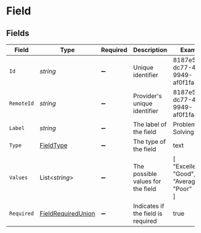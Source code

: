 # Field


## Fields

| Field                                                               | Type                                                                | Required                                                            | Description                                                         | Example                                                             |
| ------------------------------------------------------------------- | ------------------------------------------------------------------- | ------------------------------------------------------------------- | ------------------------------------------------------------------- | ------------------------------------------------------------------- |
| `Id`                                                                | *string*                                                            | :heavy_minus_sign:                                                  | Unique identifier                                                   | 8187e5da-dc77-475e-9949-af0f1fa4e4e3                                |
| `RemoteId`                                                          | *string*                                                            | :heavy_minus_sign:                                                  | Provider's unique identifier                                        | 8187e5da-dc77-475e-9949-af0f1fa4e4e3                                |
| `Label`                                                             | *string*                                                            | :heavy_minus_sign:                                                  | The label of the field                                              | Problem Solving                                                     |
| `Type`                                                              | [FieldType](../../Models/Components/FieldType.md)                   | :heavy_minus_sign:                                                  | The type of the field                                               | text                                                                |
| `Values`                                                            | List<*string*>                                                      | :heavy_minus_sign:                                                  | The possible values for the field                                   | [<br/>"Excellent",<br/>"Good",<br/>"Average",<br/>"Poor"<br/>]      |
| `Required`                                                          | [FieldRequiredUnion](../../Models/Components/FieldRequiredUnion.md) | :heavy_minus_sign:                                                  | Indicates if the field is required                                  | true                                                                |